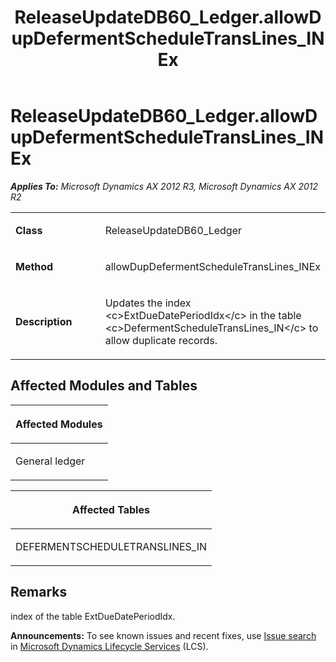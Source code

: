 ﻿---
title: ReleaseUpdateDB60_Ledger.allowDupDefermentScheduleTransLines_INEx
TOCTitle: ReleaseUpdateDB60_Ledger.allowDupDefermentScheduleTransLines_INEx
ms:assetid: 6d063c17-f3f7-97dc-3fa7-09cecbe1fddd
ms:mtpsurl: https://msdn.microsoft.com/en-us/library/JJ685699(v=AX.60)
ms:contentKeyID: 49708900
ms.date: 05/18/2015
mtps_version: v=AX.60
---

# ReleaseUpdateDB60\_Ledger.allowDupDefermentScheduleTransLines\_INEx 


_**Applies To:** Microsoft Dynamics AX 2012 R3, Microsoft Dynamics AX 2012 R2_

<table>
<colgroup>
<col style="width: 50%" />
<col style="width: 50%" />
</colgroup>
<tbody>
<tr class="odd">
<td><p><strong>Class</strong></p></td>
<td><p>ReleaseUpdateDB60_Ledger</p></td>
</tr>
<tr class="even">
<td><p><strong>Method</strong></p></td>
<td><p>allowDupDefermentScheduleTransLines_INEx</p></td>
</tr>
<tr class="odd">
<td><p><strong>Description</strong></p></td>
<td><p>Updates the index &lt;c&gt;ExtDueDatePeriodIdx&lt;/c&gt; in the table &lt;c&gt;DefermentScheduleTransLines_IN&lt;/c&gt; to allow duplicate records.</p></td>
</tr>
</tbody>
</table>


## Affected Modules and Tables

<table>
<colgroup>
<col style="width: 100%" />
</colgroup>
<thead>
<tr class="header">
<th><p>Affected Modules</p></th>
</tr>
</thead>
<tbody>
<tr class="odd">
<td><p>General ledger</p></td>
</tr>
</tbody>
</table>


<table>
<colgroup>
<col style="width: 100%" />
</colgroup>
<thead>
<tr class="header">
<th><p>Affected Tables</p></th>
</tr>
</thead>
<tbody>
<tr class="odd">
<td><p>DEFERMENTSCHEDULETRANSLINES_IN</p></td>
</tr>
</tbody>
</table>


## Remarks

index of the table ExtDueDatePeriodIdx.

  
**Announcements:** To see known issues and recent fixes, use [Issue search](http://go.microsoft.com/fwlink/?linkid=389258) in [Microsoft Dynamics Lifecycle Services](http://go.microsoft.com/fwlink/?linkid=306505) (LCS).

